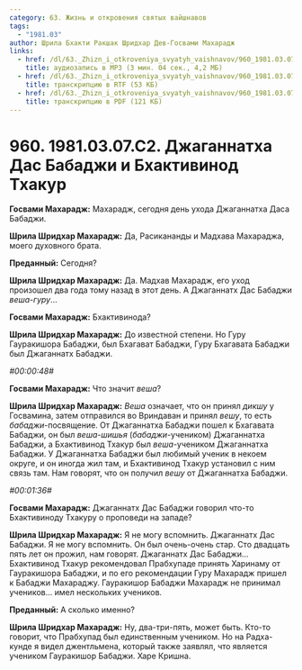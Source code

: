 ```yaml
---
category: 63. Жизнь и откровения святых вайшнавов
tags:
  - "1981.03"
author: Шрила Бхакти Ракшак Шридхар Дев-Госвами Махарадж
links:
  - href: /dl/63._Zhizn_i_otkroveniya_svyatyh_vaishnavov/960_1981.03.07.C2_SridharMj_Dzhagannatha_Das_Babadzhi_i_Bhaktivinod_Thakur.mp3
    title: аудиозапись в MP3 (3 мин. 04 сек., 4,2 МБ)
  - href: /dl/63._Zhizn_i_otkroveniya_svyatyh_vaishnavov/960_1981.03.07.C2_SridharMj_Dzhagannatha_Das_Babadzhi_i_Bhaktivinod_Thakur.rtf
    title: транскрипцию в RTF (53 КБ)
  - href: /dl/63._Zhizn_i_otkroveniya_svyatyh_vaishnavov/960_1981.03.07.C2_SridharMj_Dzhagannatha_Das_Babadzhi_i_Bhaktivinod_Thakur.pdf
    title: транскрипцию в PDF (121 КБ)
---
```


# 960. 1981.03.07.C2. Джаганнатха Дас Бабаджи и Бхактивинод Тхакур

**Госвами Махарадж:** Махарадж, сегодня день ухода Джаганнатха Даса Бабаджи.

**Шрила Шридхар Махарадж:** Да, Расикананды и Мадхава Махараджа, моего духовного брата.

**Преданный:** Сегодня?

**Шрила Шридхар Махарадж:** Да. Мадхав Махарадж, его уход произошел два года тому назад в этот день. А Джаганнатх Дас Бабаджи *веша-гуру*…

**Госвами Махарадж:** Бхактивинода?

**Шрила Шридхар Махарадж:** До известной степени. Но Гуру Гауракишора Бабаджи, был Бхагават Бабаджи, Гуру Бхагавата Бабаджи был Джаганнатх Бабаджи.

*#00:00:48#*

**Госвами Махарадж:** Что значит *веша*?

**Шрила Шридхар Махарадж:** *Веша* означает, что он принял *дикшу* у Госвамина, затем отправился во Вриндаван и принял *вешу*, то есть *бабаджи*-посвящение. От Джаганнатха Бабаджи пошел к Бхагавата Бабаджи, он был *веша-шишья* (*бабаджи*-учеником) Джаганнатха Бабаджи, а Бхактивинод Тхакур был *веша*-учеником Джаганнатха Бабаджи. У Джаганнатха Бабаджи был любимый ученик в некоем округе, и он иногда жил там, и Бхактивинод Тхакур установил с ним связь там. Нам говорят, что он получил *вешу* от Джаганнатха Бабаджи.

*#00:01:36#*

**Госвами Махарадж:** Джаганнатх Дас Бабаджи говорил что-то Бхактивиноду Тхакуру о проповеди на западе?

**Шрила Шридхар Махарадж:** Я не могу вспомнить. Джаганнатх Дас Бабаджи. Я не могу вспомнить. Он был очень-очень стар. Сто двадцать пять лет он прожил, нам говорят. Джаганнатх Дас Бабаджи… Бхактивинод Тхакур рекомендовал Прабхупаде принять Харинаму от Гауракишора Бабаджи, и по его рекомендации Гуру Махарадж пришел к Бабаджи Махараджу. Гауракишор Бабаджи Махарадж не принимал учеников… имел нескольких учеников.

**Преданный:** А сколько именно?

**Шрила Шридхар Махарадж:** Ну, два-три-пять, может быть. Кто-то говорит, что Прабхупад был единственным учеником. Но на Радха-кунде я видел джентльмена, который также заявлял, что является учеником Гауракишор Бабаджи. Харе Кришна.

